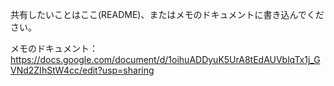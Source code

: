 共有したいことはここ(README)、またはメモのドキュメントに書き込んでください。

メモのドキュメント：https://docs.google.com/document/d/1oihuADDyuK5UrA8tEdAUVblqTx1j_GVNd2ZIhStW4cc/edit?usp=sharing
